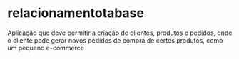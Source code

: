 # relacionamentotabase
Aplicação que deve permitir a criação de clientes, produtos e pedidos, onde o cliente pode gerar novos pedidos de compra de certos produtos, como um pequeno e-commerce

